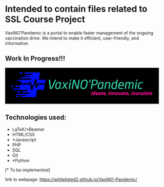 # Intended to contain files related to SSL Course Project
VaxiNO'Pandemic is a portal to enable faster management of the ongoing vaccination drive.
We intend to make it efficient, user-friendly, and informative.

## Work In Progress!!!
![Logo Image](/images/dark_logo.png)

## Technologies used:
- LaTeX/\*Beamer
- HTML/CSS
- \*Javascript
- PHP
- SQL
- Git
- \*Python

[\* To be implemented]

link to webpage: https://whitelisted2.github.io/VaxiNO-Pandemic/ 